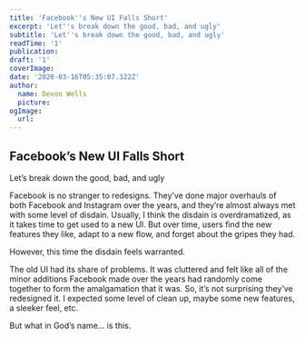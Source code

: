 ```yaml
---
title: 'Facebook''s New UI Falls Short'
excerpt: 'Let''s break down the good, bad, and ugly'
subtitle: 'Let''s break down the good, bad, and ugly'
readTime: '1'
publication:
draft: '1'
coverImage: 
date: '2020-03-16T05:35:07.322Z'
author:
  name: Devon Wells
  picture:
ogImage:
  url:
---
```


## Facebook’s New UI Falls Short

Let’s break down the good, bad, and ugly

Facebook is no stranger to redesigns. They’ve done major overhauls of both Facebook and Instagram over the years, and they’re almost always met with some level of disdain. Usually, I think the disdain is overdramatized, as it takes time to get used to a new UI. But over time, users find the new features they like, adapt to a new flow, and forget about the gripes they had.

However, this time the disdain feels warranted.

The old UI had its share of problems. It was cluttered and felt like all of the minor additions Facebook made over the years had randomly come together to form the amalgamation that it was. So, it’s not surprising they’ve redesigned it. I expected some level of clean up, maybe some new features, a sleeker feel, etc.

But what in God’s name… is this.
